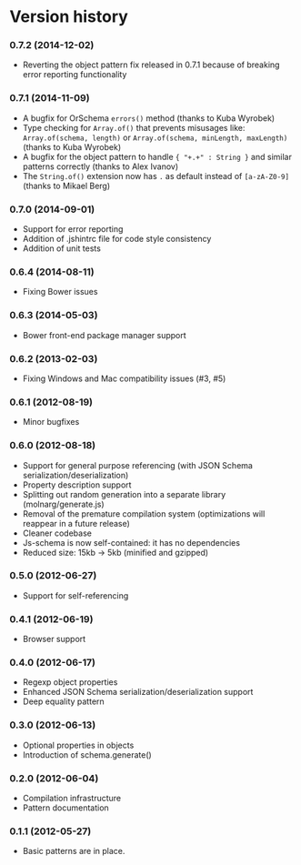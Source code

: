 Version history
===============

### 0.7.2 (2014-12-02) ###
 * Reverting the object pattern fix released in 0.7.1 because of breaking error reporting functionality

### 0.7.1 (2014-11-09) ###
 * A bugfix for OrSchema `errors()` method (thanks to Kuba Wyrobek)
 * Type checking for `Array.of()` that prevents misusages like:
   `Array.of(schema, length)` or `Array.of(schema, minLength, maxLength)` (thanks to Kuba Wyrobek)
 * A bugfix for the object pattern to handle `{ "+.+" : String }` and similar patterns correctly
   (thanks to Alex Ivanov)
 * The `String.of()` extension now has `.` as default instead of `[a-zA-Z0-9]` (thanks to Mikael Berg)

### 0.7.0 (2014-09-01) ###
 * Support for error reporting
 * Addition of .jshintrc file for code style consistency
 * Addition of unit tests

### 0.6.4 (2014-08-11) ###
 * Fixing Bower issues

### 0.6.3 (2014-05-03) ###
 * Bower front-end package manager support

### 0.6.2 (2013-02-03) ###
 * Fixing Windows and Mac compatibility issues (#3, #5)

### 0.6.1 (2012-08-19) ###
 * Minor bugfixes

### 0.6.0 (2012-08-18) ###
 * Support for general purpose referencing (with JSON Schema serialization/deserialization)
 * Property description support
 * Splitting out random generation into a separate library (molnarg/generate.js)
 * Removal of the premature compilation system (optimizations will reappear in a future release)
 * Cleaner codebase
 * Js-schema is now self-contained: it has no dependencies
 * Reduced size: 15kb -> 5kb (minified and gzipped)

### 0.5.0 (2012-06-27) ###
 * Support for self-referencing

### 0.4.1 (2012-06-19) ###
 * Browser support

### 0.4.0 (2012-06-17) ###
 * Regexp object properties
 * Enhanced JSON Schema serialization/deserialization support
 * Deep equality pattern

### 0.3.0 (2012-06-13) ###
 * Optional properties in objects
 * Introduction of schema.generate()

### 0.2.0 (2012-06-04) ###
 * Compilation infrastructure
 * Pattern documentation

### 0.1.1 (2012-05-27) ###
 * Basic patterns are in place.
